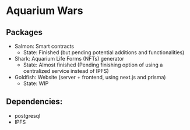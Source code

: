 # Aquarium Wars

## Packages

* Salmon: Smart contracts
  - State: Finished (but pending potential additions and functionalities)
* Shark: Aquarium Life Forms (NFTs) generator
  - State: Almost finished (Pending finishing option of using a centralized service instead of IPFS)
* Goldfish: Website (server + frontend, using next.js and prisma)
  - State: WIP

## Dependencies: 

* postgresql
* IPFS